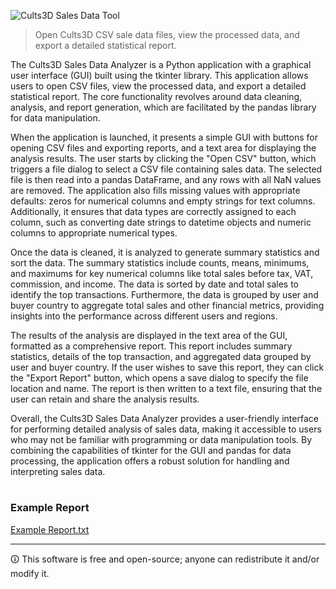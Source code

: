 ![Cults3D Sales Data Tool](https://github.com/sourceduty/Cults3D_Sales_Data_Analyzer/assets/123030236/7001e307-8329-4d81-b303-b0990d3b4f3e)

> Open Cults3D CSV sale data files, view the processed data, and export a detailed statistical report.

The Cults3D Sales Data Analyzer is a Python application with a graphical user interface (GUI) built using the tkinter library. This application allows users to open CSV files, view the processed data, and export a detailed statistical report. The core functionality revolves around data cleaning, analysis, and report generation, which are facilitated by the pandas library for data manipulation.

When the application is launched, it presents a simple GUI with buttons for opening CSV files and exporting reports, and a text area for displaying the analysis results. The user starts by clicking the "Open CSV" button, which triggers a file dialog to select a CSV file containing sales data. The selected file is then read into a pandas DataFrame, and any rows with all NaN values are removed. The application also fills missing values with appropriate defaults: zeros for numerical columns and empty strings for text columns. Additionally, it ensures that data types are correctly assigned to each column, such as converting date strings to datetime objects and numeric columns to appropriate numerical types.

Once the data is cleaned, it is analyzed to generate summary statistics and sort the data. The summary statistics include counts, means, minimums, and maximums for key numerical columns like total sales before tax, VAT, commission, and income. The data is sorted by date and total sales to identify the top transactions. Furthermore, the data is grouped by user and buyer country to aggregate total sales and other financial metrics, providing insights into the performance across different users and regions.

The results of the analysis are displayed in the text area of the GUI, formatted as a comprehensive report. This report includes summary statistics, details of the top transaction, and aggregated data grouped by user and buyer country. If the user wishes to save this report, they can click the "Export Report" button, which opens a save dialog to specify the file location and name. The report is then written to a text file, ensuring that the user can retain and share the analysis results.

Overall, the Cults3D Sales Data Analyzer provides a user-friendly interface for performing detailed analysis of sales data, making it accessible to users who may not be familiar with programming or data manipulation tools. By combining the capabilities of tkinter for the GUI and pandas for data processing, the application offers a robust solution for handling and interpreting sales data.

#
### Example Report

[Example Report.txt](https://github.com/sourceduty/Cults3D_Sales_Data_Analyzer/files/15366813/Example.Report.txt)

***
🛈 This software is free and open-source; anyone can redistribute it and/or modify it.
